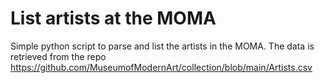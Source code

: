# List artists at the MOMA

Simple python script to parse and list the artists in the MOMA. The data is retrieved from the repo https://github.com/MuseumofModernArt/collection/blob/main/Artists.csv